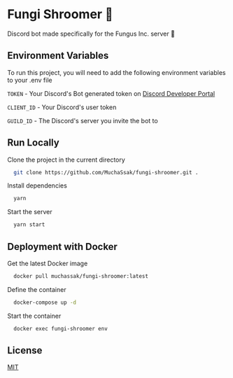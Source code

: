 # Fungi Shroomer 🍄

Discord bot made specifically for the Fungus Inc. server 💬

## Environment Variables

To run this project, you will need to add the following environment variables to your .env file

`TOKEN` - Your Discord's Bot generated token on [Discord Developer Portal](https://discord.com/developers/applications)

`CLIENT_ID` - Your Discord's user token

`GUILD_ID` - The Discord's server you invite the bot to

## Run Locally

Clone the project in the current directory

```bash
  git clone https://github.com/MuchaSsak/fungi-shroomer.git .
```

Install dependencies

```bash
  yarn
```

Start the server

```bash
  yarn start
```

## Deployment with Docker

Get the latest Docker image

```bash
  docker pull muchassak/fungi-shroomer:latest
```

Define the container

```bash
  docker-compose up -d
```

Start the container

```bash
  docker exec fungi-shroomer env
```

## License

[MIT](https://choosealicense.com/licenses/mit/)
